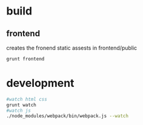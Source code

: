 # build
## frontend
creates the fronend static assests in frontend/public
```bash
grunt frontend
```

# development
```bash
#watch html css 
grunt watch
#watch js
./node_modules/webpack/bin/webpack.js --watch
```
